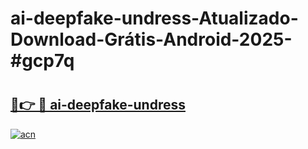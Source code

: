 # ai-deepfake-undress-Atualizado-Download-Grátis-Android-2025-#gcp7q

# <h2><a href="https://ainizakaria.my?title=ai-deepfake-undress&ref=24M">🔗👉 🔴 ai-deepfake-undress</a></h2>

[![acn](https://github.com/user-attachments/assets/0f9c940e-d8b0-45ae-aac7-cd30a18b3e1c)](https://ainizakaria.my?title=ai-deepfake-undress&ref=24M)


